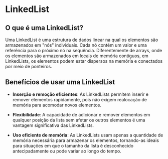 # LinkedList

## O que é uma LinkedList?

Uma LinkedList é uma estrutura de dados linear na qual os elementos são armazenados em "nós" individuais. Cada nó contém um valor e uma referência para o próximo nó na sequência. Diferentemente de arrays, onde os elementos são armazenados em locais de memória contíguos, em LinkedLists, os elementos podem estar dispersos na memória e conectados por meio de ponteiros.

## Benefícios de usar uma LinkedList

- **Inserção e remoção eficientes**: As LinkedLists permitem inserir e remover elementos rapidamente, pois não exigem realocação de memória para acomodar novos elementos.
  
- **Flexibilidade**: A capacidade de adicionar e remover elementos em qualquer posição da lista sem afetar os outros elementos é uma vantagem significativa das LinkedLists.

- **Uso eficiente de memória**: As LinkedLists usam apenas a quantidade de memória necessária para armazenar os elementos, tornando-as ideais para situações em que o tamanho da lista é desconhecido antecipadamente ou pode variar ao longo do tempo.
